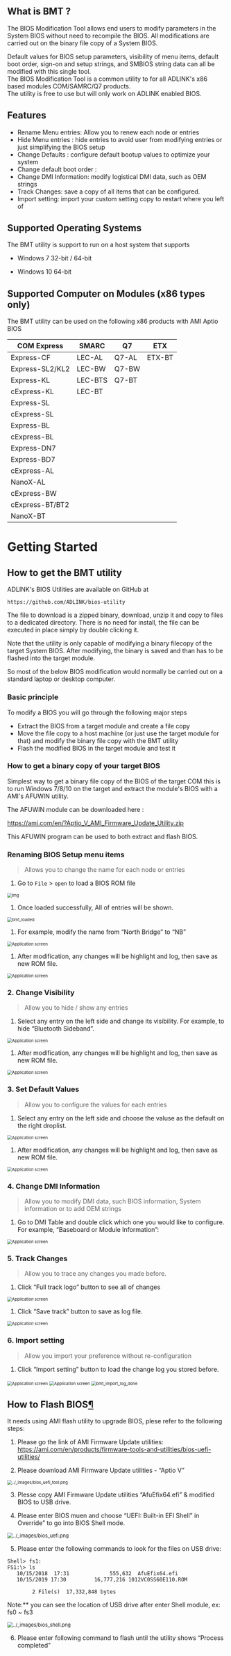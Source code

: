 


## What is BMT ?

The BIOS Modification Tool allows end users
to modify parameters in the System BIOS without need to recompile the BIOS. All modifications are carried out on the binary file copy of a System BIOS. 

Default values for BIOS setup parameters, visibility of menu items, default boot order, sign-on and setup 
strings, and SMBIOS string data can all be modified with this single tool.<br>The BIOS Modification Tool is a common utility to for all ADLINK's x86 based modules COM/SAMRC/Q7 products. <br>The utility is free to use but will only work on ADLINK enabled BIOS.

## Features
- Rename Menu entries:     Allow you to renew each node or entries
- Hide Menu entries :  hide entries to avoid user from modifying entries or just simplifying the BIOS setup
- Change Defaults :  configure default bootup values to optimize your system 
- Change default boot order :  
- Change DMI Information:  modify logistical DMI data, such as OEM strings
- Track Changes:  save a copy of all items that can be configured.
- Import setting:  import your custom setting copy to restart where you left of

## Supported Operating Systems
The BMT utility is support to run on a host system that supports 

- Windows 7 32-bit / 64-bit

- Windows 10 64-bit

  

## Supported Computer on Modules  (x86 types only)

The BMT utility can be used on the following x86 products with AMI Aptio BIOS


| COM Express     | SMARC   | Q7    | ETX    |
| --------------- | ------- | ----- | ------ |
| Express-CF      | LEC-AL  | Q7-AL | ETX-BT |
| Express-SL2/KL2 | LEC-BW  | Q7-BW |        |
| Express-KL      | LEC-BTS | Q7-BT |        |
| cExpress-KL     | LEC-BT  |       |        |
| Express-SL      |         |       |        |
| cExpress-SL     |         |       |        |
| Express-BL      |         |       |        |
| cExpress-BL     |         |       |        |
| Express-DN7     |         |       |        |
| Express-BD7     |         |       |        |
| cExpress-AL     |         |       |        |
| NanoX-AL        |         |       |        |
| cExpress-BW     |         |       |        |
| cExpress-BT/BT2 |         |       |        |
| NanoX-BT        |         |       |        |




# Getting Started

## How to get the BMT utility

ADLINK's BIOS Utilities are available on GitHub at

```
https://github.com/ADLINK/bios-utility
```

The file to download is a zipped binary, download, unzip it and copy to files to a dedicated directory. There is no need for install, the file can be executed in place simply by double clicking it. 

Note that the utility is only capable of modifying a binary filecopy of the target System BIOS.  After modifying, the binary is saved and than has to be flashed into the target module. 

So most of the below BIOS modification would normally be carried out on a standard laptop or desktop computer. 



###  Basic principle

To modify a BIOS you will go through the following major steps

- Extract the BIOS from a target module and create a file copy 
- Move the file copy to a host machine (or just use the target module for that) and modify the binary file copy with the BMT utility
- Flash the modified BIOS in the target module and test it




###  How to get a binary copy of your target BIOS

Simplest way to get a binary file copy of the BIOS of the target COM this is to run Windows 7/8/10 on the target and extract the module's BIOS with a AMI's AFUWIN utility. 

The AFUWIN module can be downloaded here :

https://ami.com/en/?Aptio_V_AMI_Firmware_Update_Utility.zip

This AFUWIN program can be used to both extract and flash BIOS. 







### Renaming BIOS Setup menu items

> Allows you to change the name for each node or entries

1. Go to `File` > `open` to load a BIOS ROM file

<img src="README.assets/bmt_open.png" alt="img" style="zoom: 67%;" />

1. Once loaded successfully, All of entries will be shown.

<img src="README.assets/bmt_loaded.png" alt="bmt_loaded" style="zoom: 67%;" />

1. For example, modify the name from “North Bridge” to “NB”

<img src="README.assets//bmt_change_entry.png" alt="Application screen" style="zoom:67%;" />

1. After modification, any changes will be highlight and log, then save as new ROM file.

<img src="README.assets/bmt_change_entry_save.png" alt="Application screen" style="zoom:67%;" />

### 2. Change Visibility

> Allow you to hide / show any entries

1. Select any entry on the left side and change its visibility. For example, to hide “Bluetooth Sideband”.

<img src="README.assets//bmt_hide.png" alt="Application screen" style="zoom:67%;" />

1. After modification, any changes will be highlight and log, then save as new ROM file.

<img src="README.assets//bmt_hide_done.png" alt="Application screen" style="zoom:67%;" />

### 3. Set Default Values

> Allow you to configure the values for each entries

1. Select any entry on the left side and choose the valuse as the default on the right droplist.

<img src="README.assets//bmt_set_default.png" alt="Application screen" style="zoom:67%;" />

1. After modification, any changes will be highlight and log, then save as new ROM file.

<img src="README.assets//bmt_set_default_done.png" alt="Application screen" style="zoom:67%;" />

### 4. Change DMI Information

> Allow you to modify DMI data, such BIOS information, System information or to add OEM strings

1. Go to DMI Table and double click which one you would like to configure. For example, “Baseboard or Module Information”:

<img src="README.assets//bmt_dmi_done.png" alt="Application screen" style="zoom:67%;" />

### 5. Track Changes

> Allow you to trace any changes you made before.

1. Click “Full track logo” button to see all of changes

<img src="README.assets//bmt_change_log.png" alt="Application screen" style="zoom:67%;" />

1. Click “Save track” button to save as log file.

<img src="README.assets//bmt_save_log.png" alt="Application screen" style="zoom:67%;" />

### 6. Import setting

> Allow you import your preference without re-configuration

1. Click “Import setting” button to load the change log you stored before.

<img src="README.assets//bmt_import.png" alt="Application screen" style="zoom:67%;" />

<img src="README.assets/bmt_import_log.png" alt="Application screen" style="zoom:67%;" />

<img src="README.assets/bmt_import_log_done.png" alt="bmt_import_log_done" style="zoom: 67%;" />




## How to Flash BIOS[¶](#how-to-flash-bios)

It needs using AMI flash utility to upgrade BIOS, plese refer to the following steps:

1. Please go the link of AMI Firmware Update utilities: https://ami.com/en/products/firmware-tools-and-utilities/bios-uefi-utilities/

2. Please download AMI Firmware Update utilities - “Aptio V”

<img src="README.assets/bios_uefi_tool.png" alt="../_images/bios_uefi_tool.png" style="zoom:67%;" />



3. Plesse copy AMI Firmware Update utilities “AfuEfix64.efi” & modified BIOS to USB drive.

4. Please enter BIOS muen and choose “UEFI: Built-in EFI Shell” in Override” to go into BIOS Shell mode.

<img src="README.assets/bios_uefi.jpg" alt="../_images/bios_uefi.png" style="zoom:80%;" />

5. Please enter the following commands to look for the files on USB drive:

```
Shell> fs1:
FS1:\> ls
   10/15/2018  17:31             555,632  AfuEfix64.efi
   10/15/2019 17:30         16,777,216 1012VC0SS60E110.ROM

        2 File(s)  17,332,848 bytes
```



Note:** you can see the location of USB drive after enter Shell module, ex: fs0 ~ fs3

<img src="README.assets//bios_shell.png" alt="../_images/bios_shell.png" style="zoom:80%;" />

6. Please enter following command to flash until the utility shows “Process completed”





